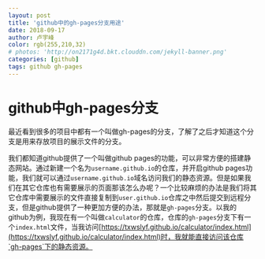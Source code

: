 ```yaml
---
layout: post
title: 'github中的gh-pages分支用途'
date: 2018-09-17
author: 卢宇峰
color: rgb(255,210,32)
# photos: 'http://on2171g4d.bkt.clouddn.com/jekyll-banner.png'
categories: [github]
tags: github gh-pages
---
```


# github中gh-pages分支

最近看到很多的项目中都有一个叫做gh-pages的分支，了解了之后才知道这个分支是用来存放项目的展示文件的分支。

我们都知道github提供了一个叫做github pages的功能，可以非常方便的搭建静态网站。通过新建一个名为`username.github.io`的仓库，并开启github pages功能，我们就可以通过`username.github.io`域名访问我们的静态资源。但是如果我们在其它仓库也有需要展示的页面那该怎么办呢？一个比较麻烦的办法是我们将其它仓库中需要展示的文件直接复制到`user.github.io`仓库之中然后提交到远程分支，但是github提供了一种更加方便的办法，那就是`gh-pages`分支。以我的github为例，我现在有一个叫做`calculator`的仓库，仓库的`gh-pages`分支下有一个`index.html`文件，当我访问[https://txwslyf.github.io/calculator/index.html](https://txwslyf.github.io/calculator/index.html)时，我就能直接访问该仓库`gh-pages`下的静态资源。



